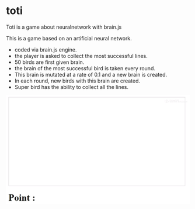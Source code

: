 # toti
Toti is a game about neuralnetwork with brain.js


This is a game based on an artificial neural network.
- coded via brain.js engine.
- the player is asked to collect the most successful lines.
- 50 birds are first given brain.
- the brain of the most successful bird is taken every round.
- This brain is mutated at a rate of 0.1 and a new brain is created.
- In each round, new birds with this brain are created.
- Super bird has the ability to collect all the lines.


![](toti.gif)
